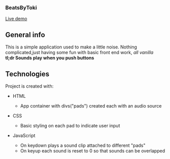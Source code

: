 <h3>BeatsByToki</h3>

[Live demo](https://okidokitokiloki.github.io/beatbox/)

## General info
This is a simple application used to make a little noise. Nothing complicated,just having some fun with basic front end work, <em>all vanilla</em>
<br>
<strong>tl;dr Sounds play when you push buttons</strong>
	
## Technologies
Project is created with:
* HTML
	- App container with divs("pads") created each with an audio source

* CSS
	- Basic styling on each pad to indicate user input

* JavaScript
	- On keydown plays a sound clip attached to different "pads" 
	- On keyup each sound is reset to 0 so that sounds can be overlapped
